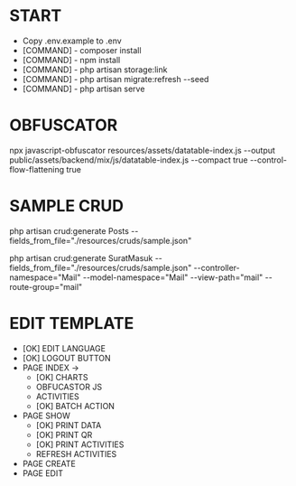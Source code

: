 # START
- Copy .env.example to .env
- [COMMAND] - composer install
- [COMMAND] - npm install
- [COMMAND] - php artisan storage:link
- [COMMAND] - php artisan migrate:refresh --seed
- [COMMAND] - php artisan serve

# OBFUSCATOR
npx javascript-obfuscator resources/assets/datatable-index.js --output public/assets/backend/mix/js/datatable-index.js --compact true --control-flow-flattening true

# SAMPLE CRUD
php artisan crud:generate Posts --fields_from_file="./resources/cruds/sample.json"

php artisan crud:generate SuratMasuk --fields_from_file="./resources/cruds/sample.json" --controller-namespace="Mail" --model-namespace="Mail" --view-path="mail" --route-group="mail"

# EDIT TEMPLATE
- [OK] EDIT LANGUAGE
- [OK] LOGOUT BUTTON
- PAGE INDEX ->
    - [OK] CHARTS
    - OBFUCASTOR JS
    - ACTIVITIES
    - [OK] BATCH ACTION
- PAGE SHOW
    - [OK] PRINT DATA
    - [OK] PRINT QR
    - [OK] PRINT ACTIVITIES
    - REFRESH ACTIVITIES
- PAGE CREATE
- PAGE EDIT